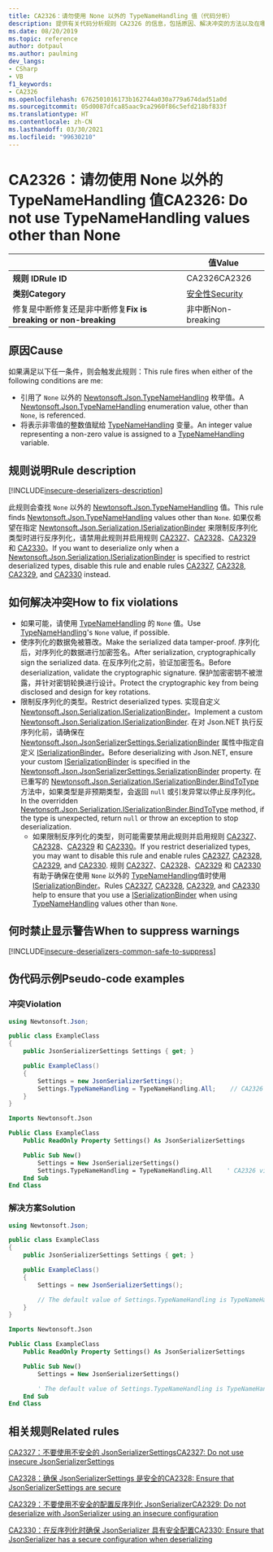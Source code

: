 ```yaml
---
title: CA2326：请勿使用 None 以外的 TypeNameHandling 值（代码分析）
description: 提供有关代码分析规则 CA2326 的信息，包括原因、解决冲突的方法以及在哪些情况下可禁止显示此规则的警告。
ms.date: 08/20/2019
ms.topic: reference
author: dotpaul
ms.author: paulming
dev_langs:
- CSharp
- VB
f1_keywords:
- CA2326
ms.openlocfilehash: 6762501016173b162744a030a779a674dad51a0d
ms.sourcegitcommit: 05d0087dfca85aac9ca2960f86c5efd218bf833f
ms.translationtype: HT
ms.contentlocale: zh-CN
ms.lasthandoff: 03/30/2021
ms.locfileid: "99630210"
---
```

# <a name="ca2326-do-not-use-typenamehandling-values-other-than-none"></a><span data-ttu-id="a3833-103">CA2326：请勿使用 None 以外的 TypeNameHandling 值</span><span class="sxs-lookup"><span data-stu-id="a3833-103">CA2326: Do not use TypeNameHandling values other than None</span></span>

| | <span data-ttu-id="a3833-104">值</span><span class="sxs-lookup"><span data-stu-id="a3833-104">Value</span></span> |
|-|-|
| <span data-ttu-id="a3833-105">**规则 ID**</span><span class="sxs-lookup"><span data-stu-id="a3833-105">**Rule ID**</span></span> |<span data-ttu-id="a3833-106">CA2326</span><span class="sxs-lookup"><span data-stu-id="a3833-106">CA2326</span></span>|
| <span data-ttu-id="a3833-107">**类别**</span><span class="sxs-lookup"><span data-stu-id="a3833-107">**Category**</span></span> |[<span data-ttu-id="a3833-108">安全性</span><span class="sxs-lookup"><span data-stu-id="a3833-108">Security</span></span>](security-warnings.md)|
| <span data-ttu-id="a3833-109">修复是中断修复还是非中断修复</span><span class="sxs-lookup"><span data-stu-id="a3833-109">**Fix is breaking or non-breaking**</span></span> |<span data-ttu-id="a3833-110">非中断</span><span class="sxs-lookup"><span data-stu-id="a3833-110">Non-breaking</span></span>|

## <a name="cause"></a><span data-ttu-id="a3833-111">原因</span><span class="sxs-lookup"><span data-stu-id="a3833-111">Cause</span></span>

<span data-ttu-id="a3833-112">如果满足以下任一条件，则会触发此规则：</span><span class="sxs-lookup"><span data-stu-id="a3833-112">This rule fires when either of the following conditions are me:</span></span>

- <span data-ttu-id="a3833-113">引用了 `None` 以外的 [Newtonsoft.Json.TypeNameHandling](https://www.newtonsoft.com/json/help/html/T_Newtonsoft_Json_TypeNameHandling.htm) 枚举值。</span><span class="sxs-lookup"><span data-stu-id="a3833-113">A [Newtonsoft.Json.TypeNameHandling](https://www.newtonsoft.com/json/help/html/T_Newtonsoft_Json_TypeNameHandling.htm) enumeration value, other than `None`, is referenced.</span></span>
- <span data-ttu-id="a3833-114">将表示非零值的整数值赋给 [TypeNameHandling](https://www.newtonsoft.com/json/help/html/T_Newtonsoft_Json_TypeNameHandling.htm) 变量。</span><span class="sxs-lookup"><span data-stu-id="a3833-114">An integer value representing a non-zero value is assigned to a [TypeNameHandling](https://www.newtonsoft.com/json/help/html/T_Newtonsoft_Json_TypeNameHandling.htm) variable.</span></span>

## <a name="rule-description"></a><span data-ttu-id="a3833-115">规则说明</span><span class="sxs-lookup"><span data-stu-id="a3833-115">Rule description</span></span>

[!INCLUDE[insecure-deserializers-description](~/includes/code-analysis/insecure-deserializers-description.md)]

<span data-ttu-id="a3833-116">此规则会查找 `None` 以外的 [Newtonsoft.Json.TypeNameHandling](https://www.newtonsoft.com/json/help/html/T_Newtonsoft_Json_TypeNameHandling.htm) 值。</span><span class="sxs-lookup"><span data-stu-id="a3833-116">This rule finds [Newtonsoft.Json.TypeNameHandling](https://www.newtonsoft.com/json/help/html/T_Newtonsoft_Json_TypeNameHandling.htm) values other than `None`.</span></span> <span data-ttu-id="a3833-117">如果仅希望在指定 [Newtonsoft.Json.Serialization.ISerializationBinder](https://www.newtonsoft.com/json/help/html/T_Newtonsoft_Json_Serialization_ISerializationBinder.htm) 来限制反序列化类型时进行反序列化，请禁用此规则并启用规则 [CA2327](ca2327.md)、[CA2328](ca2328.md)、[CA2329](ca2329.md) 和 [CA2330](ca2330.md)。</span><span class="sxs-lookup"><span data-stu-id="a3833-117">If you want to deserialize only when a [Newtonsoft.Json.Serialization.ISerializationBinder](https://www.newtonsoft.com/json/help/html/T_Newtonsoft_Json_Serialization_ISerializationBinder.htm) is specified to restrict deserialized types, disable this rule and enable rules [CA2327](ca2327.md), [CA2328](ca2328.md), [CA2329](ca2329.md), and [CA2330](ca2330.md) instead.</span></span>

## <a name="how-to-fix-violations"></a><span data-ttu-id="a3833-118">如何解决冲突</span><span class="sxs-lookup"><span data-stu-id="a3833-118">How to fix violations</span></span>

- <span data-ttu-id="a3833-119">如果可能，请使用 [TypeNameHandling](https://www.newtonsoft.com/json/help/html/T_Newtonsoft_Json_TypeNameHandling.htm) 的 `None` 值。</span><span class="sxs-lookup"><span data-stu-id="a3833-119">Use [TypeNameHandling](https://www.newtonsoft.com/json/help/html/T_Newtonsoft_Json_TypeNameHandling.htm)'s `None` value, if possible.</span></span>
- <span data-ttu-id="a3833-120">使序列化的数据免被篡改。</span><span class="sxs-lookup"><span data-stu-id="a3833-120">Make the serialized data tamper-proof.</span></span> <span data-ttu-id="a3833-121">序列化后，对序列化的数据进行加密签名。</span><span class="sxs-lookup"><span data-stu-id="a3833-121">After serialization, cryptographically sign the serialized data.</span></span> <span data-ttu-id="a3833-122">在反序列化之前，验证加密签名。</span><span class="sxs-lookup"><span data-stu-id="a3833-122">Before deserialization, validate the cryptographic signature.</span></span> <span data-ttu-id="a3833-123">保护加密密钥不被泄露，并针对密钥轮换进行设计。</span><span class="sxs-lookup"><span data-stu-id="a3833-123">Protect the cryptographic key from being disclosed and design for key rotations.</span></span>
- <span data-ttu-id="a3833-124">限制反序列化的类型。</span><span class="sxs-lookup"><span data-stu-id="a3833-124">Restrict deserialized types.</span></span> <span data-ttu-id="a3833-125">实现自定义 [Newtonsoft.Json.Serialization.ISerializationBinder](https://www.newtonsoft.com/json/help/html/T_Newtonsoft_Json_Serialization_ISerializationBinder.htm)。</span><span class="sxs-lookup"><span data-stu-id="a3833-125">Implement a custom [Newtonsoft.Json.Serialization.ISerializationBinder](https://www.newtonsoft.com/json/help/html/T_Newtonsoft_Json_Serialization_ISerializationBinder.htm).</span></span> <span data-ttu-id="a3833-126">在对 Json.NET 执行反序列化前，请确保在 [Newtonsoft.Json.JsonSerializerSettings.SerializationBinder](https://www.newtonsoft.com/json/help/html/P_Newtonsoft_Json_JsonSerializerSettings_SerializationBinder.htm) 属性中指定自定义 [ISerializationBinder](https://www.newtonsoft.com/json/help/html/T_Newtonsoft_Json_Serialization_ISerializationBinder.htm)。</span><span class="sxs-lookup"><span data-stu-id="a3833-126">Before deserializing with Json.NET, ensure your custom [ISerializationBinder](https://www.newtonsoft.com/json/help/html/T_Newtonsoft_Json_Serialization_ISerializationBinder.htm) is specified in the [Newtonsoft.Json.JsonSerializerSettings.SerializationBinder](https://www.newtonsoft.com/json/help/html/P_Newtonsoft_Json_JsonSerializerSettings_SerializationBinder.htm) property.</span></span> <span data-ttu-id="a3833-127">在已重写的 [Newtonsoft.Json.Serialization.ISerializationBinder.BindToType](https://www.newtonsoft.com/json/help/html/M_Newtonsoft_Json_Serialization_ISerializationBinder_BindToType.htm) 方法中，如果类型是非预期类型，会返回 `null` 或引发异常以停止反序列化。</span><span class="sxs-lookup"><span data-stu-id="a3833-127">In the overridden [Newtonsoft.Json.Serialization.ISerializationBinder.BindToType](https://www.newtonsoft.com/json/help/html/M_Newtonsoft_Json_Serialization_ISerializationBinder_BindToType.htm) method, if the type is unexpected, return `null` or throw an exception to stop deserialization.</span></span>
  - <span data-ttu-id="a3833-128">如果限制反序列化的类型，则可能需要禁用此规则并启用规则 [CA2327](ca2327.md)、[CA2328](ca2328.md)、[CA2329](ca2329.md) 和 [CA2330](ca2330.md)。</span><span class="sxs-lookup"><span data-stu-id="a3833-128">If you restrict deserialized types, you may want to disable this rule and enable rules [CA2327](ca2327.md), [CA2328](ca2328.md), [CA2329](ca2329.md), and [CA2330](ca2330.md).</span></span> <span data-ttu-id="a3833-129">规则 [CA2327](ca2327.md)、[CA2328](ca2328.md)、[CA2329](ca2329.md) 和 [CA2330](ca2330.md) 有助于确保在使用 `None` 以外的 [TypeNameHandling](https://www.newtonsoft.com/json/help/html/T_Newtonsoft_Json_TypeNameHandling.htm)值时使用 [ISerializationBinder](https://www.newtonsoft.com/json/help/html/T_Newtonsoft_Json_Serialization_ISerializationBinder.htm)。</span><span class="sxs-lookup"><span data-stu-id="a3833-129">Rules [CA2327](ca2327.md), [CA2328](ca2328.md), [CA2329](ca2329.md), and [CA2330](ca2330.md) help to ensure that you use a [ISerializationBinder](https://www.newtonsoft.com/json/help/html/T_Newtonsoft_Json_Serialization_ISerializationBinder.htm) when using [TypeNameHandling](https://www.newtonsoft.com/json/help/html/T_Newtonsoft_Json_TypeNameHandling.htm) values other than `None`.</span></span>

## <a name="when-to-suppress-warnings"></a><span data-ttu-id="a3833-130">何时禁止显示警告</span><span class="sxs-lookup"><span data-stu-id="a3833-130">When to suppress warnings</span></span>

[!INCLUDE[insecure-deserializers-common-safe-to-suppress](~/includes/code-analysis/insecure-deserializers-common-safe-to-suppress.md)]

## <a name="pseudo-code-examples"></a><span data-ttu-id="a3833-131">伪代码示例</span><span class="sxs-lookup"><span data-stu-id="a3833-131">Pseudo-code examples</span></span>

### <a name="violation"></a><span data-ttu-id="a3833-132">冲突</span><span class="sxs-lookup"><span data-stu-id="a3833-132">Violation</span></span>

```csharp
using Newtonsoft.Json;

public class ExampleClass
{
    public JsonSerializerSettings Settings { get; }

    public ExampleClass()
    {
        Settings = new JsonSerializerSettings();
        Settings.TypeNameHandling = TypeNameHandling.All;    // CA2326 violation.
    }
}
```

```vb
Imports Newtonsoft.Json

Public Class ExampleClass
    Public ReadOnly Property Settings() As JsonSerializerSettings

    Public Sub New()
        Settings = New JsonSerializerSettings()
        Settings.TypeNameHandling = TypeNameHandling.All    ' CA2326 violation.
    End Sub
End Class
```

### <a name="solution"></a><span data-ttu-id="a3833-133">解决方案</span><span class="sxs-lookup"><span data-stu-id="a3833-133">Solution</span></span>

```csharp
using Newtonsoft.Json;

public class ExampleClass
{
    public JsonSerializerSettings Settings { get; }

    public ExampleClass()
    {
        Settings = new JsonSerializerSettings();

        // The default value of Settings.TypeNameHandling is TypeNameHandling.None.
    }
}
```

```vb
Imports Newtonsoft.Json

Public Class ExampleClass
    Public ReadOnly Property Settings() As JsonSerializerSettings

    Public Sub New()
        Settings = New JsonSerializerSettings()

        ' The default value of Settings.TypeNameHandling is TypeNameHandling.None.
    End Sub
End Class
```

## <a name="related-rules"></a><span data-ttu-id="a3833-134">相关规则</span><span class="sxs-lookup"><span data-stu-id="a3833-134">Related rules</span></span>

[<span data-ttu-id="a3833-135">CA2327：不要使用不安全的 JsonSerializerSettings</span><span class="sxs-lookup"><span data-stu-id="a3833-135">CA2327: Do not use insecure JsonSerializerSettings</span></span>](ca2327.md)

[<span data-ttu-id="a3833-136">CA2328：确保 JsonSerializerSettings 是安全的</span><span class="sxs-lookup"><span data-stu-id="a3833-136">CA2328: Ensure that JsonSerializerSettings are secure</span></span>](ca2328.md)

[<span data-ttu-id="a3833-137">CA2329：不要使用不安全的配置反序列化 JsonSerializer</span><span class="sxs-lookup"><span data-stu-id="a3833-137">CA2329: Do not deserialize with JsonSerializer using an insecure configuration</span></span>](ca2329.md)

[<span data-ttu-id="a3833-138">CA2330：在反序列化时确保 JsonSerializer 具有安全配置</span><span class="sxs-lookup"><span data-stu-id="a3833-138">CA2330: Ensure that JsonSerializer has a secure configuration when deserializing</span></span>](ca2330.md)
